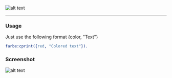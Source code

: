 
![alt text](https://raw.githubusercontent.com/lk-geimfari/farbe/master/other/logo.png)


------

### Usage
Just use the following format {color, "Text"}
```erlang
farbe:cprint({red, "Colored text"}).
```


### Screenshot
![alt text](https://raw.githubusercontent.com/lk-geimfari/farbe/master/other/main.png)


